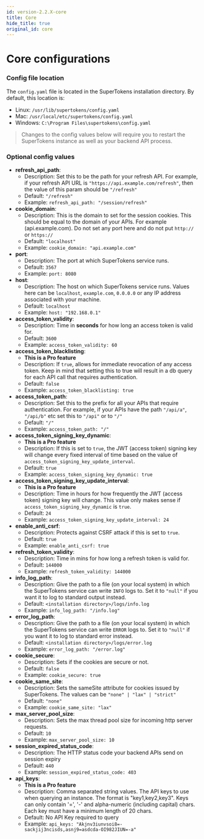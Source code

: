 ```yaml
---
id: version-2.2.X-core
title: Core
hide_title: true
original_id: core
---
```


# Core configurations

### Config file location
The ```config.yaml``` file is located in the SuperTokens installation directory. By default, this location is:
- Linux: ```/usr/lib/supertokens/config.yaml```
- Mac: ```/usr/local/etc/supertokens/config.yaml```
- Windows: ```C:\Program Files\supertokens\config.yaml```

> Changes to the config values below will require you to restart the SuperTokens instance as well as your backend API process.

### Optional config values
- **refresh_api_path**: 
    - Description: Set this to be the path for your refresh API. For example, if your refresh API URL is ```"https://api.example.com/refresh"```, then the value of this param should be ```"/refresh"```
    - Default: ```"/refresh"```
    - Example: ```refresh_api_path: "/session/refresh"```
- **cookie_domain**: 
    - Description: This is the domain to set for the session cookies. This should be equal to the domain of your APIs. For example (api.example.com). Do not set any port here and do not put ```http://``` or ```https://```
    - Default: ```"localhost"```
    - Example: ```cookie_domain: "api.example.com"```
- **port**: 
    - Description: The port at which SuperTokens service runs.
    - Default: ```3567```
    - Example: ```port: 8080```
- **host**: 
    - Description: The host on which SuperTokens service runs. Values here can be ```localhost```, ```example.com```, ```0.0.0.0``` or any IP address associated with your machine.
    - Default: ```localhost```
    - Example: ```host: "192.168.0.1"```
- **access_token_validity**:
    - Description: Time in **seconds** for how long an access token is valid for.
    - Default: ```3600```
    - Example: ```access_token_validity: 60```
- **access_token_blacklisting**:
    - <b><font class="proFeatureText">This is a Pro feature</font></b>
    - Description: If ```true```, allows for immediate revocation of any access token. Keep in mind that setting this to true will result in a db query for each API call that requires authentication.
    - Default: ```false```
    - Example: ```access_token_blacklisting: true```
- **access_token_path**:
    - Description: Set this to the prefix for all your APIs that require authentication. For example, if your APIs have the path ```"/api/a"```, ```"/api/b"``` etc set this to ```"/api"``` or to ```"/"```
    - Default: ```"/"```
    - Example: ```access_token_path: "/"```
- **access_token_signing_key_dynamic**:
    - <b><font class="proFeatureText">This is a Pro feature</font></b>
    - Description:  If this is set to ```true```, the JWT (access token) signing key will change every fixed interval of time based on the value of ```access_token_signing_key_update_interval```.
    - Default: ```true```
    - Example: ```access_token_signing_key_dynamic: true```
- **access_token_signing_key_update_interval**:
    - <b><font class="proFeatureText">This is a Pro feature</font></b>
    - Description: Time in hours for how frequently the JWT (access token) signing key will change. This value only makes sense if ```access_token_signing_key_dynamic``` is ```true```.
    - Default: ```24```
    - Example: ```access_token_signing_key_update_interval: 24```
- **enable_anti_csrf**:
    - Description: Protects against CSRF attack if this is set to ```true```.
    - Default: ```true```
    - Example: ```enable_anti_csrf: true```
- **refresh_token_validity**:
    - Description: Time in mins for how long a refresh token is valid for.
    - Default: ```144000```
    - Example: ```refresh_token_validity: 144000```
- **info_log_path**:
    - Description: Give the path to a file (on your local system) in which the SuperTokens service can write ```INFO``` logs to. Set it to ```"null"``` if you want it to log to standard output instead.
    - Default: ```<installation directory>/logs/info.log```
    - Example: ```info_log_path: "/info.log"```
- **error_log_path**:
    - Description: Give the path to a file (on your local system) in which the SuperTokens service can write ```ERROR``` logs to. Set it to ```"null"``` if you want it to log to standard error instead.
    - Default: ```<installation directory>/logs/error.log```
    - Example: ```error_log_path: "/error.log"```
- **cookie_secure**:
    - Description: Sets if the cookies are secure or not. 
    - Default: ```false```
    - Example: ```cookie_secure: true```
- **cookie_same_site**:
    - Description: Sets the sameSite attribute for cookies issued by SuperTokens. The values can be `"none" | "lax" | "strict"`
    - Default: `"none"`
    - Example: `cookie_same_site: "lax"`
- **max_server_pool_size**:
    - Description: Sets the max thread pool size for incoming http server requests.
    - Default: ```10```
    - Example: ```max_server_pool_size: 10```
- **session_expired_status_code**:
    - Description: The HTTP status code your backend APIs send on session expiry
    - Default: ```440```
    - Example: ```session_expired_status_code: 403```
- **api_keys**:
    - <b><font class="proFeatureText">This is a Pro feature</font></b>
    - Description: Comma separated string values. The API keys to use when querying an instance. The format is "key1,key2,key3". Keys can only contain '=', '-' and alpha-numeric (including capital) chars. Each key must have a minimum length of 20 chars.
    - Default: No API Key required to query
    - Example: ```api_keys: "Akjnv3iunvsoi8=-sackjij3ncisds,asnj9=asdcda-OI982JIUN=-a"```